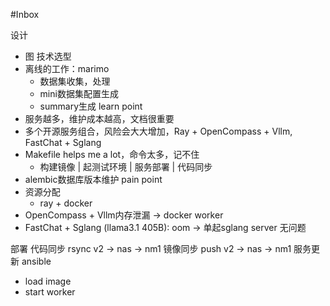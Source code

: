 #Inbox

设计
- 图
技术选型
- 离线的工作：marimo
	- 数据集收集，处理
	- mini数据集配置生成
	- summary生成
learn point
- 服务越多，维护成本越高，文档很重要
- 多个开源服务组合，风险会大大增加，Ray + OpenCompass + Vllm, FastChat +  Sglang
- Makefile helps me a lot，命令太多，记不住
	- 构建镜像 | 起测试环境 | 服务部署 | 代码同步
- alembic数据库版本维护
pain point
- 资源分配
	- ray + docker
- OpenCompass + Vllm内存泄漏 -> docker worker
- FastChat + Sglang (llama3.1 405B): oom -> 单起sglang server 无问题

部署
代码同步 rsync v2 -> nas -> nm1
镜像同步 push v2 -> nas -> nm1
服务更新 ansible
- load image
- start worker